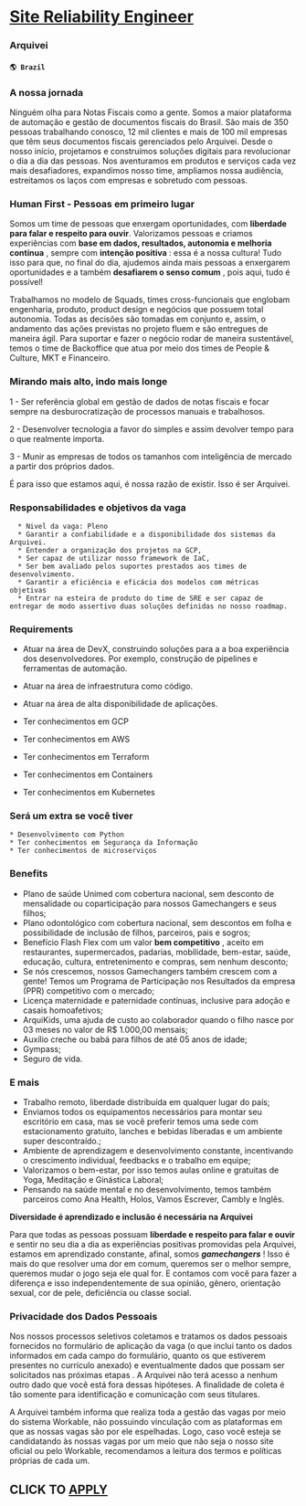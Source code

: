 # [Site Reliability Engineer](https://www.remotewlb.com/apply/site-reliability-engineer-79849)  
### Arquivei  
#### `🌎 Brazil`  

### A nossa jornada

Ninguém olha para Notas Fiscais como a gente. Somos a maior plataforma de automação e gestão de documentos fiscais do Brasil. São mais de 350 pessoas trabalhando conosco, 12 mil clientes e mais de 100 mil empresas que têm seus documentos fiscais gerenciados pelo Arquivei. Desde o nosso início, projetamos e construímos soluções digitais para revolucionar o dia a dia das pessoas. Nos aventuramos em produtos e serviços cada vez mais desafiadores, expandimos nosso time, ampliamos nossa audiência, estreitamos os laços com empresas e sobretudo com pessoas.

### Human First - Pessoas em primeiro lugar

Somos um time de pessoas que enxergam oportunidades, com **liberdade para falar e respeito para ouvir**. Valorizamos pessoas e criamos experiências com **base em dados, resultados, autonomia e melhoria contínua** , sempre com **intenção positiva** : essa é a nossa cultura! Tudo isso para que, no final do dia, ajudemos ainda mais pessoas a enxergarem oportunidades e a também **desafiarem o senso comum** , pois aqui, tudo é possível!

Trabalhamos no modelo de Squads, times cross-funcionais que englobam engenharia, produto, product design e negócios que possuem total autonomia. Todas as decisões são tomadas em conjunto e, assim, o andamento das ações previstas no projeto fluem e são entregues de maneira ágil. Para suportar e fazer o negócio rodar de maneira sustentável, temos o time de Backoffice que atua por meio dos times de People & Culture, MKT e Financeiro.

### Mirando mais alto, indo mais longe

1 - Ser referência global em gestão de dados de notas fiscais e focar sempre na desburocratização de processos manuais e trabalhosos.

2 - Desenvolver tecnologia a favor do simples e assim devolver tempo para o que realmente importa.

3 - Munir as empresas de todos os tamanhos com inteligência de mercado a partir dos próprios dados.

É para isso que estamos aqui, é nossa razão de existir. Isso é ser Arquivei.

### Responsabilidades e objetivos da vaga

      * Nivel da vaga: Pleno
      * Garantir a confiabilidade e a disponibilidade dos sistemas da Arquivei.
      * Entender a organização dos projetos na GCP,
      * Ser capaz de utilizar nosso framework de IaC,
      * Ser bem avaliado pelos suportes prestados aos times de desenvolvimento.
      * Garantir a eficiência e eficácia dos modelos com métricas objetivas 
      * Entrar na esteira de produto do time de SRE e ser capaz de entregar de modo assertivo duas soluções definidas no nosso roadmap.

### Requirements

  * Atuar na área de DevX, construindo soluções para a a boa experiência dos desenvolvedores. Por exemplo, construção de pipelines e ferramentas de automação.

  * Atuar na área de infraestrutura como código.
  * Atuar na área de alta disponibilidade de aplicações. 
  * Ter conhecimentos em GCP
  * Ter conhecimentos em AWS
  * Ter conhecimentos em Terraform
  * Ter conhecimentos em Containers
  * Ter conhecimentos em Kubernetes

### Será um extra se você tiver

    * Desenvolvimento com Python
    * Ter conhecimentos em Segurança da Informação
    * Ter conhecimentos de microserviços

### Benefits

  * Plano de saúde Unimed com cobertura nacional, sem desconto de mensalidade ou coparticipação para nossos Gamechangers e seus filhos;
  * Plano odontológico com cobertura nacional, sem descontos em folha e possibilidade de inclusão de filhos, parceiros, pais e sogros;
  * Benefício Flash Flex com um valor **bem competitivo** , aceito em restaurantes, supermercados, padarias, mobilidade, bem-estar, saúde, educação, cultura, entretenimento e compras, sem nenhum desconto;
  * Se nós crescemos, nossos Gamechangers também crescem com a gente! Temos um Programa de Participação nos Resultados da empresa (PPR) competitivo com o mercado;
  * Licença maternidade e paternidade contínuas, inclusive para adoção e casais homoafetivos;
  * ArquiKids, uma ajuda de custo ao colaborador quando o filho nasce por 03 meses no valor de R$ 1.000,00 mensais;
  * Auxílio creche ou babá para filhos de até 05 anos de idade;
  * Gympass;
  * Seguro de vida.

### E mais

  * Trabalho remoto, liberdade distribuída em qualquer lugar do país;
  * Enviamos todos os equipamentos necessários para montar seu escritório em casa, mas se você preferir temos uma sede com estacionamento gratuito, lanches e bebidas liberadas e um ambiente super descontraído.;
  * Ambiente de aprendizagem e desenvolvimento constante, incentivando o crescimento individual, feedbacks e o trabalho em equipe;
  * Valorizamos o bem-estar, por isso temos aulas online e gratuitas de Yoga, Meditação e Ginástica Laboral;
  * Pensando na saúde mental e no desenvolvimento, temos também parceiros como Ana Health, Holos, Vamos Escrever, Cambly e Inglês.  

 **Diversidade é aprendizado e inclusão é necessária na Arquivei**

Para que todas as pessoas possuam **liberdade e respeito para falar e ouvir** e sentir no seu dia a dia as experiências positivas promovidas pela Arquivei, estamos em aprendizado constante, afinal, somos _**gamechangers**_ ! Isso é mais do que resolver uma dor em comum, queremos ser o melhor sempre, queremos mudar o jogo seja ele qual for. E contamos com você para fazer a diferença e isso independentemente de sua opinião, gênero, orientação sexual, cor de pele, deficiência ou classe social.

### Privacidade dos Dados Pessoais

Nos nossos processos seletivos coletamos e tratamos os dados pessoais fornecidos no formulário de aplicação da vaga (o que inclui tanto os dados informados em cada campo do formulário, quanto os que estiverem presentes no currículo anexado) e eventualmente dados que possam ser solicitados nas próximas etapas . A Arquivei não terá acesso a nenhum outro dado que você está fora dessas hipóteses. A finalidade de coleta é tão somente para identificação e comunicação com seus titulares.

A Arquivei também informa que realiza toda a gestão das vagas por meio do sistema Workable, não possuindo vinculação com as plataformas em que as nossas vagas são por ele espelhadas. Logo, caso você esteja se candidatando às nossas vagas por um meio que não seja o nosso site oficial ou pelo Workable, recomendamos a leitura dos termos e políticas próprias de cada um.

  
## CLICK TO [APPLY](https://www.remotewlb.com/apply/site-reliability-engineer-79849)

